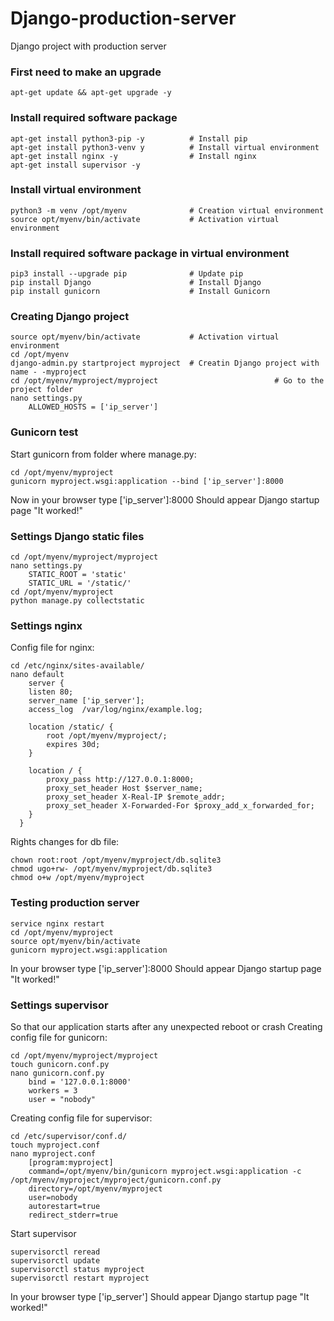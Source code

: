 # Django-production-server
Django project with production server

### First need to make an upgrade
```
apt-get update && apt-get upgrade -y
```

### Install required software package
```
apt-get install python3-pip -y          # Install pip
apt-get install python3-venv y          # Install virtual environment
apt-get install nginx -y                # Install nginx
apt-get install supervisor -y
```

### Install virtual environment
```
python3 -m venv /opt/myenv              # Creation virtual environment
source opt/myenv/bin/activate           # Activation virtual environment
```

### Install required software package in virtual environment
```
pip3 install --upgrade pip              # Update pip
pip install Django                      # Install Django
pip install gunicorn                    # Install Gunicorn
```

### Creating Django project
```
source opt/myenv/bin/activate           # Activation virtual environment
cd /opt/myenv
django-admin.py startproject myproject  # Creatin Django project with name - -myproject
cd /opt/myenv/myproject/myproject                          # Go to the project folder
nano settings.py
    ALLOWED_HOSTS = ['ip_server']
```

### Gunicorn test
Start gunicorn from folder where manage.py:
```
cd /opt/myenv/myproject
gunicorn myproject.wsgi:application --bind ['ip_server']:8000
```
Now in your browser type ['ip_server']:8000
Should appear Django startup page "It worked!"

### Settings Django static files
```
cd /opt/myenv/myproject/myproject 
nano settings.py
    STATIC_ROOT = 'static'
    STATIC_URL = '/static/'
cd /opt/myenv/myproject
python manage.py collectstatic
```

### Settings nginx
Config file for nginx:
```
cd /etc/nginx/sites-available/
nano default
    server {
    listen 80;
    server_name ['ip_server'];
    access_log  /var/log/nginx/example.log;

    location /static/ {
        root /opt/myenv/myproject/;
        expires 30d;
    }

    location / {
        proxy_pass http://127.0.0.1:8000; 
        proxy_set_header Host $server_name;
        proxy_set_header X-Real-IP $remote_addr;
        proxy_set_header X-Forwarded-For $proxy_add_x_forwarded_for;
    }
  }
```
Rights changes for db file:
```
chown root:root /opt/myenv/myproject/db.sqlite3
chmod ugo+rw- /opt/myenv/myproject/db.sqlite3
chmod o+w /opt/myenv/myproject
```

### Testing production server
```
service nginx restart
cd /opt/myenv/myproject
source opt/myenv/bin/activate
gunicorn myproject.wsgi:application
```
In your browser type ['ip_server']:8000
Should appear Django startup page "It worked!"

### Settings supervisor
So that our application starts after any unexpected reboot or crash
Creating config file for gunicorn:
```
cd /opt/myenv/myproject/myproject
touch gunicorn.conf.py
nano gunicorn.conf.py
    bind = '127.0.0.1:8000'
    workers = 3
    user = "nobody"
```
Creating config file for supervisor:
```
cd /etc/supervisor/conf.d/
touch myproject.conf
nano myproject.conf
    [program:myproject]
    command=/opt/myenv/bin/gunicorn myproject.wsgi:application -c /opt/myenv/myproject/myproject/gunicorn.conf.py
    directory=/opt/myenv/myproject
    user=nobody
    autorestart=true
    redirect_stderr=true
```
Start supervisor
```
supervisorctl reread
supervisorctl update
supervisorctl status myproject
supervisorctl restart myproject
```
In your browser type ['ip_server']
Should appear Django startup page "It worked!"

